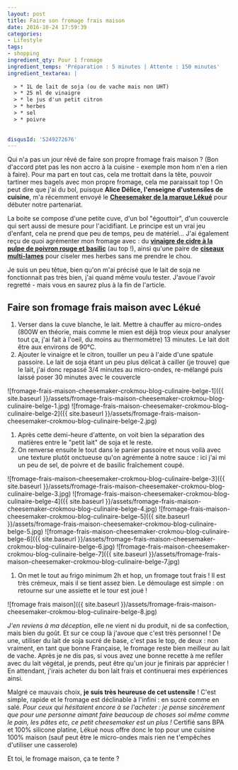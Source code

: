 ```yaml
---
layout: post
title: Faire son fromage frais maison
date: 2016-10-24 17:59:39
categories: 
- Lifestyle
tags: 
- shopping
ingredient_qty: Pour 1 fromage
ingredient_temps: 'Préparation : 5 minutes | Attente : 150 minutes'
ingredient_textarea: |
  
  > * 1L de lait de soja (ou de vache mais non UHT)
  > * 25 ml de vinaigre
  > * le jus d'un petit citron
  > * herbes
  > * sel
  > * poivre
  
  
disqusId: '5249272676'
---
```


Qui n'a pas un jour rêvé de faire son propre fromage frais maison ? (Bon d'accord ptet pas les non accro à la cuisine - exemple mon hom n'en a rien à faire). Pour ma part en tout cas, cela me trottait dans la tête, pouvoir tartiner mes bagels avec mon propre fromage, cela me paraissait top ! On peut dire que j'ai du bol, puisque **Alice Délice, l'enseigne d'ustensiles de cuisine**, m'a récemment envoyé le **[Cheesemaker de la marque Lékué](https://www.alicedelice.com/cuisson/kit-fromage-frais-livret-de-recette-1016444.html)** pour débuter notre partenariat.

La boite se compose d'une petite cuve, d'un bol "égouttoir", d'un couvercle qui sert aussi de mesure pour l'acidifiant. Le principe est un vrai jeu d'enfant, cela ne prend que peu de temps, peu de matériel... J'ai également reçu de quoi agrémenter mon fromage avec : du **[vinaigre de cidre à la pulpe de poivron rouge et basilic](https://www.alicedelice.com/huile/vinaigre-de-cidre-a-la-pulpe-de-poivron-rouge-et-basilic-1016694.html)** (au top !), ainsi qu'une paire de **[ciseaux multi-lames](https://www.alicedelice.com/ciseaux-de-cuisine/ciseaux-a-herbes-1014616.html)** pour ciseler mes herbes sans me prendre le chou.

Je suis un peu têtue, bien qu'on m'ai précisé que le lait de soja ne fonctionnait pas très bien, j'ai quand même voulu tester. J'avoue l'avoir regretté - mais vous en saurez plus à la fin de l'article.

## Faire son fromage frais maison avec Lékué 

1.  Verser dans la cuve blanche, le lait. Mettre à chauffer au micro-ondes (800W en théorie, mais comme le mien est déjà trop vieux pour analyser tout ça, j'ai fait à l'oeil, du moins au thermomètre) 13 minutes. Le lait doit être aux environs de 90°C.
2.  Ajouter le vinaigre et le citron, touiller un peu à l'aide d'une spatule passoire. Le lait de soja étant un peu plus délicat à cailler (je trouve) que le lait, j'ai donc repassé 3/4 minutes au micro-ondes, re-mélangé puis laissé poser 30 minutes avec le couvercle

![fromage-frais-maison-cheesemaker-crokmou-blog-culinaire-belge-1]({{ site.baseurl }}/assets/fromage-frais-maison-cheesemaker-crokmou-blog-culinaire-belge-1.jpg) ![fromage-frais-maison-cheesemaker-crokmou-blog-culinaire-belge-2]({{ site.baseurl }}/assets/fromage-frais-maison-cheesemaker-crokmou-blog-culinaire-belge-2.jpg)

1.  Après cette demi-heure d'attente, on voit bien la séparation des matières entre le "petit lait" de soja et le reste.
2.  On renverse ensuite le tout dans le panier passoire et nous voilà avec une texture plutôt onctueuse qu'on agrémente à notre sauce : ici j'ai mi un peu de sel, de poivre et de basilic fraîchement coupé.

![fromage-frais-maison-cheesemaker-crokmou-blog-culinaire-belge-3]({{ site.baseurl }}/assets/fromage-frais-maison-cheesemaker-crokmou-blog-culinaire-belge-3.jpg) ![fromage-frais-maison-cheesemaker-crokmou-blog-culinaire-belge-4]({{ site.baseurl }}/assets/fromage-frais-maison-cheesemaker-crokmou-blog-culinaire-belge-4.jpg) ![fromage-frais-maison-cheesemaker-crokmou-blog-culinaire-belge-5]({{ site.baseurl }}/assets/fromage-frais-maison-cheesemaker-crokmou-blog-culinaire-belge-5.jpg) ![fromage-frais-maison-cheesemaker-crokmou-blog-culinaire-belge-6]({{ site.baseurl }}/assets/fromage-frais-maison-cheesemaker-crokmou-blog-culinaire-belge-6.jpg) ![fromage-frais-maison-cheesemaker-crokmou-blog-culinaire-belge-7]({{ site.baseurl }}/assets/fromage-frais-maison-cheesemaker-crokmou-blog-culinaire-belge-7.jpg)

1.  On met le tout au frigo minimum 2h et hop, un fromage tout frais ! Il est très crémeux, mais il se tient assez bien. Le démoulage est simple : on retourne sur une assiette et le tour est joué !

![fromage frais maison]({{ site.baseurl }}/assets/fromage-frais-maison-cheesemaker-crokmou-blog-culinaire-belge-8.jpg)

_J'en reviens à ma déception_, elle ne vient ni du produit, ni de sa confection, mais bien du goût. Et sur ce coup là j'avoue que c'est très personnel ! De une, utiliser du lait de soja sucré de base, c'est pas le top, de deux : non vraiment, en tant que bonne Française, le fromage reste bien meilleur au lait de vache. Après je ne dis pas, si vous avez une bonne recette à me refiler avec du lait végétal, je prends, peut être qu'un jour je finirais par apprécier ! En attendant, j'irais acheter du bon lait frais et continuerai mes expériences ainsi.

Malgré ce mauvais choix, **je suis très heureuse de cet ustensile** ! C'est simple, rapide et le fromage est déclinable à l'infini : en sucré comme en salé. _Pour ceux qui hésitaient encore à se l'acheter : je pense sincèrement que pour une personne aimant faire beaucoup de choses soi même comme le pain, les pâtes etc, ce petit cheesemaker est un plus !_ Certifié sans BPA et 100% silicone platine, Lékué nous offre donc le top pour une cuisine 100% maison (sauf peut être le micro-ondes mais rien ne t'empêches d'utiliser une casserole)

Et toi, le fromage maison, ça te tente ?